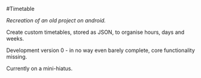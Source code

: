#Timetable

_Recreation of an old project on android._

Create custom timetables, stored as JSON, to organise hours, days and weeks.

Development version 0 - in no way even barely complete, core functionality missing.

Currently on a mini-hiatus.
